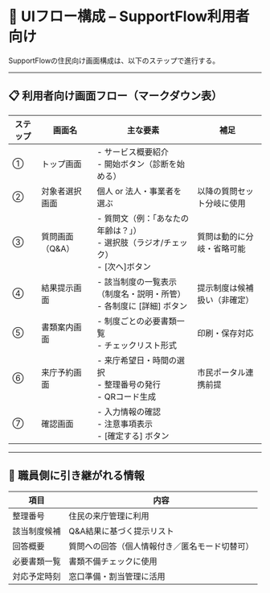 # 🧭 UIフロー構成 – SupportFlow利用者向け

SupportFlowの住民向け画面構成は、以下のステップで進行する。

---

## 📋 利用者向け画面フロー（マークダウン表）

| ステップ | 画面名         | 主な要素                                                                 | 補足                          |
|----------|----------------|--------------------------------------------------------------------------|-------------------------------|
| ①        | トップ画面     | - サービス概要紹介<br>- 開始ボタン（診断を始める）                                  |                               |
| ② |対象者選択画面 | 個人 or 法人・事業者を選ぶ | 以降の質問セット分岐に使用 |
| ③        | 質問画面（Q&A）| - 質問文（例：「あなたの年齢は？」）<br>- 選択肢（ラジオ/チェック）<br>- [次へ]ボタン | 質問は動的に分岐・省略可能    |
| ④        | 結果提示画面   | - 該当制度の一覧表示（制度名・説明・所管）<br>- 各制度に [詳細] ボタン              | 提示制度は候補扱い（非確定） |
| ⑤        | 書類案内画面   | - 制度ごとの必要書類一覧<br>- チェックリスト形式                                  | 印刷・保存対応                |
| ⑥        | 来庁予約画面   | - 来庁希望日・時間の選択<br>- 整理番号の発行<br>- QRコード生成                     | 市民ポータル連携前提          |
| ⑦        | 確認画面       | - 入力情報の確認<br>- 注意事項表示<br>- [確定する] ボタン                           |                               |

---

## 🔁 職員側に引き継がれる情報

| 項目            | 内容                                               |
|-----------------|----------------------------------------------------|
| 整理番号        | 住民の来庁管理に利用                                |
| 該当制度候補    | Q&A結果に基づく提示リスト                           |
| 回答概要        | 質問への回答（個人情報付き／匿名モード切替可）      |
| 必要書類一覧    | 書類不備チェックに使用                              |
| 対応予定時刻    | 窓口準備・割当管理に活用                            |

